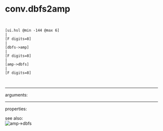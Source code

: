 # conv.dbfs2amp

```


[ui.hsl @min -144 @max 6]
|
[F digits=8]
|
[dbfs->amp]
|
[F digits=8]
|
[amp->dbfs]
|
[F digits=8]

            
```
---
arguments:


---
properties:


see also:<br>
![amp-&gt;dbfs]("img/object_amp-&gt;dbfs.png")
